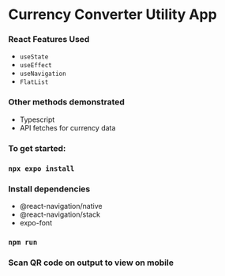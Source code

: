 # Currency Converter Utility App

### React Features Used
- `useState`
- `useEffect`
- `useNavigation`
- `FlatList`

### Other methods demonstrated
- Typescript
- API fetches for currency data
  
### To get started:
   ### `npx expo install`
   ### Install dependencies
   - @react-navigation/native
   - @react-navigation/stack
   - expo-font
   ### `npm run`
   ### Scan QR code on output to view on mobile

